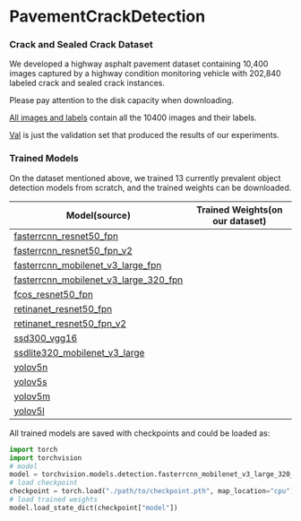 # PavementCrackDetection

### Crack and Sealed Crack Dataset 

We developed a highway asphalt pavement dataset containing 10,400 images captured by a highway condition monitoring vehicle with 202,840 labeled crack and sealed crack instances.

Please pay attention to the disk capacity when downloading.

[All images and labels](https://drive.google.com/file/d/12hEIcr7sL1VHbyX0xdP_aFMX-U5nh0Hj/view?usp=sharing) contain all the 10400 images and their labels.

[Val](https://drive.google.com/file/d/1L1RfdCN_Os66l5S5EpJFIX2JA_1T4HD9/view?usp=sharing) is just the validation set that  produced the results of our experiments.



### Trained Models

On the dataset mentioned above, we trained 13 currently prevalent object detection models from scratch, and the trained weights can be downloaded.

| Model(source)                                                | Trained Weights(on our dataset) |
| ------------------------------------------------------------ | ------------------------------- |
| [fasterrcnn_resnet50_fpn](https://pytorch.org/vision/stable/models/generated/torchvision.models.detection.fasterrcnn_resnet50_fpn.html#torchvision.models.detection.fasterrcnn_resnet50_fpn) |                                 |
| [fasterrcnn_resnet50_fpn_v2](https://pytorch.org/vision/stable/models/generated/torchvision.models.detection.fasterrcnn_resnet50_fpn_v2.html#torchvision.models.detection.fasterrcnn_resnet50_fpn_v2) |                                 |
| [fasterrcnn_mobilenet_v3_large_fpn](https://pytorch.org/vision/stable/models/generated/torchvision.models.detection.fasterrcnn_mobilenet_v3_large_fpn.html#torchvision.models.detection.fasterrcnn_mobilenet_v3_large_fpn) |                                 |
| [fasterrcnn_mobilenet_v3_large_320_fpn](https://pytorch.org/vision/stable/models/generated/torchvision.models.detection.fasterrcnn_mobilenet_v3_large_320_fpn.html#torchvision.models.detection.fasterrcnn_mobilenet_v3_large_320_fpn) |                                 |
| [fcos_resnet50_fpn](https://pytorch.org/vision/stable/models/generated/torchvision.models.detection.fcos_resnet50_fpn.html#torchvision.models.detection.fcos_resnet50_fpn) |                                 |
| [retinanet_resnet50_fpn](https://pytorch.org/vision/stable/models/generated/torchvision.models.detection.retinanet_resnet50_fpn.html#torchvision.models.detection.retinanet_resnet50_fpn) |                                 |
| [retinanet_resnet50_fpn_v2](https://pytorch.org/vision/stable/models/generated/torchvision.models.detection.retinanet_resnet50_fpn_v2.html#torchvision.models.detection.retinanet_resnet50_fpn_v2) |                                 |
| [ssd300_vgg16](https://pytorch.org/vision/stable/models/generated/torchvision.models.detection.ssd300_vgg16.html#torchvision.models.detection.ssd300_vgg16) |                                 |
| [ssdlite320_mobilenet_v3_large](https://pytorch.org/vision/stable/models/generated/torchvision.models.detection.ssdlite320_mobilenet_v3_large.html#torchvision.models.detection.ssdlite320_mobilenet_v3_large) |                                 |
| [yolov5n](https://github.com/ultralytics/yolov5)             |                                 |
| [yolov5s](https://github.com/ultralytics/yolov5)             |                                 |
| [yolov5m](https://github.com/ultralytics/yolov5)             |                                 |
| [yolov5l](https://github.com/ultralytics/yolov5)             |                                 |

All trained models are saved with checkpoints and could be loaded as:

```python
import torch
import torchvision
# model
model = torchvision.models.detection.fasterrcnn_mobilenet_v3_large_320_fpn(num_classes=3, box_score_thresh=0.25, box_nms_thresh=0.5)
# load checkpoint
checkpoint = torch.load("./path/to/checkpoint.pth", map_location="cpu")
# load trained weights
model.load_state_dict(checkpoint["model"])
```

